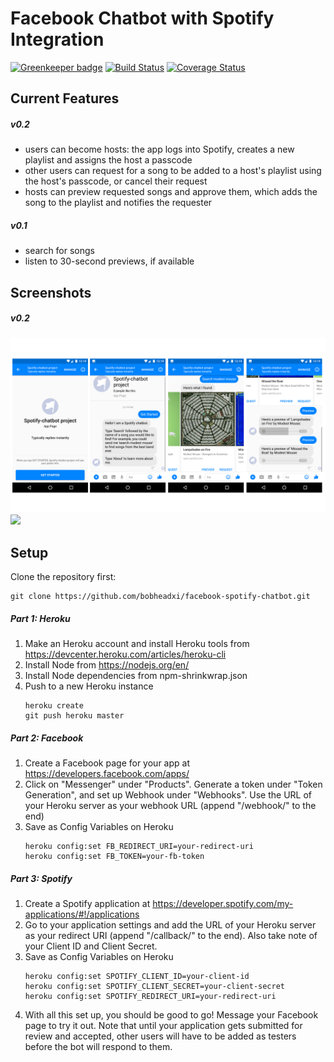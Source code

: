# Facebook Chatbot with Spotify Integration

[![Greenkeeper badge](https://badges.greenkeeper.io/bobheadxi/facebook-spotify-chatbot.svg)](https://greenkeeper.io/)
[![Build Status](https://travis-ci.org/bobheadxi/facebook-spotify-chatbot.svg?branch=dev)](https://travis-ci.org/bobheadxi/facebook-spotify-chatbot) [![Coverage Status](https://coveralls.io/repos/github/bobheadxi/facebook-spotify-chatbot/badge.svg?branch=dev)](https://coveralls.io/github/bobheadxi/facebook-spotify-chatbot?branch=dev)
## Current Features
##### v0.2
- users can become hosts: the app logs into Spotify, creates a new playlist and assigns the host a passcode
- other users can request for a song to be added to a host's playlist using the host's passcode, or cancel their request
- hosts can preview requested songs and approve them, which adds the song to the playlist and notifies the requester
##### v0.1
- search for songs
- listen to 30-second previews, if available

## Screenshots
##### v0.2
![](screenshots/screenshots0-2-1.png)
![](screenshots/screenshots0-2-2.png)

## Setup
Clone the repository first:
```
git clone https://github.com/bobheadxi/facebook-spotify-chatbot.git
```
##### Part 1: Heroku
1. Make an Heroku account and install Heroku tools from https://devcenter.heroku.com/articles/heroku-cli
2. Install Node from https://nodejs.org/en/
3. Install Node dependencies from npm-shrinkwrap.json
4. Push to a new Heroku instance
    ```
    heroku create
    git push heroku master
    ```
##### Part 2: Facebook
1. Create a Facebook page for your app at https://developers.facebook.com/apps/
2. Click on "Messenger" under "Products". Generate a token under "Token Generation", and set up Webhook under "Webhooks". Use the URL of your Heroku server as your webhook URL (append "/webhook/" to the end)
3. Save as Config Variables on Heroku
    ```
    heroku config:set FB_REDIRECT_URI=your-redirect-uri
    heroku config:set FB_TOKEN=your-fb-token
    ```
##### Part 3: Spotify
1. Create a Spotify application at https://developer.spotify.com/my-applications/#!/applications
2. Go to your application settings and add the URL of your Heroku server as your redirect URI (append "/callback/" to the end). Also take note of your Client ID and Client Secret.
3. Save as Config Variables on Heroku
    ```
    heroku config:set SPOTIFY_CLIENT_ID=your-client-id
    heroku config:set SPOTIFY_CLIENT_SECRET=your-client-secret
    heroku config:set SPOTIFY_REDIRECT_URI=your-redirect-uri
    ```
4. With all this set up, you should be good to go! Message your Facebook page to try it out. Note that until your application gets submitted for review and accepted, other users will have to be added as testers before the bot will respond to them.